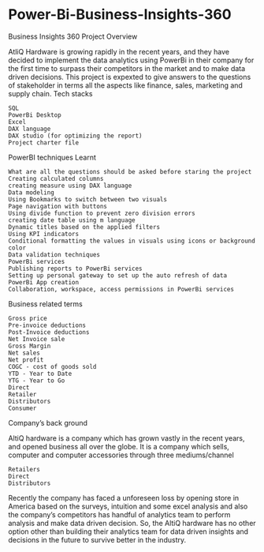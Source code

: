 # Power-Bi-Business-Insights-360
Business Insights 360
Project Overview

AtliQ Hardware is growing rapidly in the recent years, and they have decided to implement the data analytics using PowerBi in their company for the first time to surpass their 
competitors in the market and to make data driven decisions. 
This project is expexted to give answers to the questions of stakeholder in terms all the aspects like finance, sales, marketing and supply chain.
Tech stacks

    SQL
    PowerBi Desktop
    Excel
    DAX language
    DAX studio (for optimizing the report)
    Project charter file

PowerBI techniques Learnt

    What are all the questions should be asked before staring the project
    Creating calculated columns
    creating measure using DAX language
    Data modeling
    Using Bookmarks to switch between two visuals
    Page navigation with buttons
    Using divide function to prevent zero division errors
    creating date table using m language
    Dynamic titles based on the applied filters
    Using KPI indicators
    Conditional formatting the values in visuals using icons or background color
    Data validation techniques
    PowerBi services
    Publishing reports to PowerBi services
    Setting up personal gateway to set up the auto refresh of data
    PowerBi App creation
    Collaboration, workspace, access permissions in PowerBi services

Business related terms

    Gross price
    Pre-invoice deductions
    Post-Invoice deductions
    Net Invoice sale
    Gross Margin
    Net sales
    Net profit
    COGC - cost of goods sold
    YTD - Year to Date
    YTG - Year to Go
    Direct
    Retailer
    Distributors
    Consumer

Company’s back ground

AltiQ hardware is a company which has grown vastly in the recent years, and opened business all over the globe. It is a company which sells, computer and computer accessories through three mediums/channel

    Retailers
    Direct
    Distributors

Recently the company has faced a unforeseen loss by opening store in America based on the surveys, intuition and some excel analysis and also the company’s competitors has handful of analytics team to perform analysis 
and make data driven decision. So, the AltiQ hardware has no other option other than building their analytics team for data driven insights and decisions in the future to survive better in the industry.

